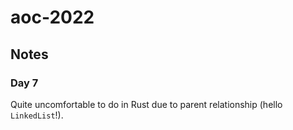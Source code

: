 # aoc-2022

## Notes

### Day 7

Quite uncomfortable to do in Rust due to parent relationship (hello `LinkedList`!).
